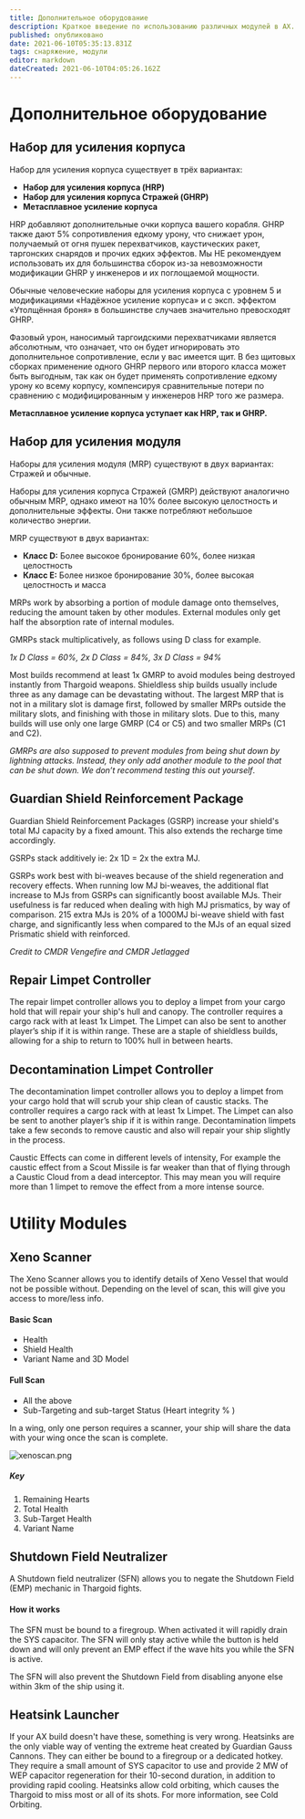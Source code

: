 ```yaml
---
title: Дополнительное оборудование
description: Краткое введение по использованию различных модулей в AX.
published: опубликовано
date: 2021-06-10T05:35:13.831Z
tags: снаряжение, модули
editor: markdown
dateCreated: 2021-06-10T04:05:26.162Z
---
```


# Дополнительное оборудование

## Набор для усиления корпуса

Набор для усиления корпуса существует в трёх вариантах:

- **Набор для усиления корпуса (HRP)**
- **Набор для усиления корпуса Стражей (GHRP)**
- **Метасплавное усиление корпуса**

HRP добавляют дополнительные очки корпуса вашего корабля. GHRP также дают 5% сопротивления едкому урону, что снижает урон, получаемый от огня пушек перехватчиков, каустических ракет, таргонских снарядов и прочих едких эффектов. Мы НЕ рекомендуем использовать их для большинства сборок из-за невозможности модификации GHRP у инженеров и их поглощаемой мощности.

Обычные человеческие наборы для усиления корпуса с уровнем 5 и модификациями «Надёжное усиление корпуса» и с эксп. эффектом «Утолщённая броня» в большинстве случаев значительно превосходят GHRP.

Фазовый урон, наносимый таргоидскими перехватчиками является абсолютным, что означает, что он будет игнорировать это дополнительное сопротивление, если у вас имеется щит. В без щитовых сборках применение одного GHRP первого или второго класса может быть выгодным, так как он будет применять сопротивление едкому урону ко всему корпусу, компенсируя сравнительные потери по сравнению с модифицированным у инженеров HRP того же размера.

**Метасплавное усиление корпуса уступает как HRP, так и GHRP.**

## Набор для усиления модуля

Наборы для усиления модуля (MRP) существуют в двух вариантах: Стражей и обычные.

Наборы для усиления корпуса Стражей (GMRP) действуют аналогично обычным MRP, однако имеют на 10% более высокую целостность и дополнительные эффекты. Они также потребляют небольшое количество энергии.

MRP существуют в двух вариантах:

- **Класс D:** Более высокое бронирование 60%, более низкая целостность
- **Класс E:** Более низкое бронирование 30%, более высокая целостность и масса

MRPs work by absorbing a portion of module damage onto themselves, reducing the amount taken by other modules. External modules only get half the absorption rate of internal modules.

GMRPs stack multiplicatively, as follows using D class for example.

*1x D Class = 60%, 2x D Class = 84%, 3x D Class = 94%*

Most builds recommend at least 1x GMRP to avoid modules being destroyed instantly from Thargoid weapons. Shieldless ship builds usually include three as any damage can be devastating without. The largest MRP that is not in a military slot is damage first, followed by smaller MRPs outside the military slots, and finishing with those in military slots. Due to this, many builds will use only one large GMRP (C4 or C5) and two smaller MRPs (C1 and C2).

*GMRPs are also supposed to prevent modules from being shut down by lightning attacks. Instead, they only add another module to the pool that can be shut down. We don’t recommend testing this out yourself*.

## Guardian Shield Reinforcement Package

Guardian Shield Reinforcement Packages (GSRP) increase your shield's total MJ capacity by a fixed amount. This also extends the recharge time accordingly.

GSRPs stack additively ie: 2x 1D = 2x the extra MJ.

GSRPs work best with bi-weaves because of the shield regeneration and recovery effects. When running low MJ bi-weaves, the additional flat increase to MJs from GSRPs can significantly boost available MJs. Their usefulness is far reduced when dealing with high MJ prismatics, by way of comparison. 215 extra MJs is 20% of a 1000MJ bi-weave shield with fast charge, and significantly less when compared to the MJs of an equal sized Prismatic shield with reinforced.

*Credit to CMDR Vengefire and CMDR Jetlagged*

## Repair Limpet Controller
The repair limpet controller allows you to deploy a limpet from your cargo hold that will repair your ship's hull and canopy. The controller requires a cargo rack with at least 1x Limpet. The Limpet can also be sent to another player’s ship if it is within range. These are a staple of shieldless builds, allowing for a ship to return to 100% hull in between hearts.

## Decontamination Limpet Controller
The decontamination limpet controller allows you to deploy a limpet from your cargo hold that will scrub your ship clean of caustic stacks. The controller requires a cargo rack with at least 1x Limpet. The Limpet can also be sent to another player’s ship if it is within range. Decontamination limpets take a few seconds to remove caustic and also will repair your ship slightly in the process.

Caustic Effects can come in different levels of intensity, For example the caustic effect from a Scout Missile is far weaker than that of flying through a Caustic Cloud from a dead interceptor. This may mean you will require more than 1 limpet to remove the effect from a more intense source.

# Utility Modules

## Xeno Scanner
The Xeno Scanner allows you to identify details of Xeno Vessel that would not be possible without. Depending on the level of scan, this will give you access to more/less info.

#### Basic Scan

- Health
- Shield Health
- Variant Name and 3D Model

#### Full Scan

- All the above
- Sub-Targeting and sub-target Status (Heart integrity % )

In a wing, only one person requires a scanner, your ship will share the data with your wing once the scan is complete.

![xenoscan.png](/img/xenoscan.png)

##### Key
1. Remaining Hearts
2. Total Health
3. Sub-Target Health
4. Variant Name

## Shutdown Field Neutralizer
A Shutdown field neutralizer (SFN) allows you to negate the Shutdown Field (EMP) mechanic in Thargoid fights.

#### How it works

The SFN must be bound to a firegroup. When activated it will rapidly drain the SYS capacitor. The SFN will only stay active while the button is held down and will only prevent an EMP effect if the wave hits you while the SFN is active.

The SFN will also prevent the Shutdown Field from disabling anyone else within 3km of the ship using it.

## Heatsink Launcher
If your AX build doesn't have these, something is very wrong. Heatsinks are the only viable way of venting the extreme heat created by Guardian Gauss Cannons. They can either be bound to a firegroup or a dedicated hotkey. They require a small amount of SYS capacitor to use and provide 2 MW of WEP capacitor regeneration for their 10-second duration, in addition to providing rapid cooling. Heatsinks allow cold orbiting, which causes the Thargoid to miss most or all of its shots. For more information, see Cold Orbiting.